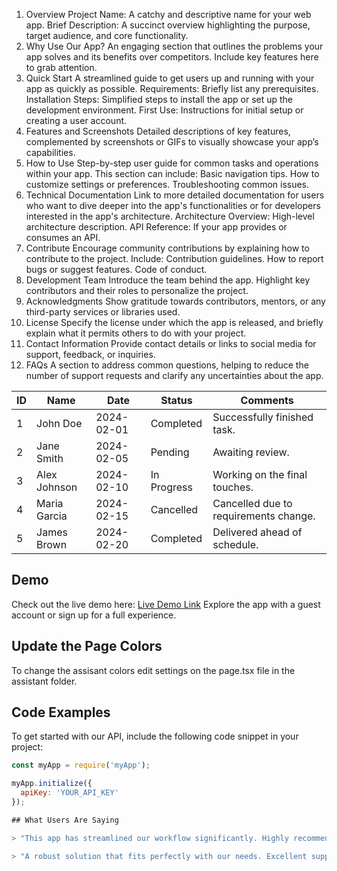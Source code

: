 1. Overview
Project Name: A catchy and descriptive name for your web app.
Brief Description: A succinct overview highlighting the purpose, target audience, and core functionality.
2. Why Use Our App?
An engaging section that outlines the problems your app solves and its benefits over competitors. Include key features here to grab attention.
3. Quick Start
A streamlined guide to get users up and running with your app as quickly as possible.
Requirements: Briefly list any prerequisites.
Installation Steps: Simplified steps to install the app or set up the development environment.
First Use: Instructions for initial setup or creating a user account.
4. Features and Screenshots
Detailed descriptions of key features, complemented by screenshots or GIFs to visually showcase your app’s capabilities.
5. How to Use
Step-by-step user guide for common tasks and operations within your app. This section can include:
Basic navigation tips.
How to customize settings or preferences.
Troubleshooting common issues.
6. Technical Documentation
Link to more detailed documentation for users who want to dive deeper into the app's functionalities or for developers interested in the app's architecture.
Architecture Overview: High-level architecture description.
API Reference: If your app provides or consumes an API.
7. Contribute
Encourage community contributions by explaining how to contribute to the project. Include:
Contribution guidelines.
How to report bugs or suggest features.
Code of conduct.
8. Development Team
Introduce the team behind the app. Highlight key contributors and their roles to personalize the project.
9. Acknowledgments
Show gratitude towards contributors, mentors, or any third-party services or libraries used.
10. License
Specify the license under which the app is released, and briefly explain what it permits others to do with your project.
11. Contact Information
Provide contact details or links to social media for support, feedback, or inquiries.
12. FAQs
A section to address common questions, helping to reduce the number of support requests and clarify any uncertainties about the app.

| ID  | Name         | Date       | Status    | Comments                    |
|-----|--------------|------------|-----------|-----------------------------|
| 1   | John Doe     | 2024-02-01 | Completed | Successfully finished task. |
| 2   | Jane Smith   | 2024-02-05 | Pending   | Awaiting review.            |
| 3   | Alex Johnson | 2024-02-10 | In Progress | Working on the final touches. |
| 4   | Maria Garcia | 2024-02-15 | Cancelled | Cancelled due to requirements change. |
| 5   | James Brown  | 2024-02-20 | Completed | Delivered ahead of schedule. |

## Demo
Check out the live demo here: [Live Demo Link](#)
Explore the app with a guest account or sign up for a full experience.

## Update the Page Colors
To change the assisant colors edit settings on the page.tsx file in the assistant folder.

## Code Examples
To get started with our API, include the following code snippet in your project:
```javascript
const myApp = require('myApp');

myApp.initialize({
  apiKey: 'YOUR_API_KEY'
});

## What Users Are Saying

> "This app has streamlined our workflow significantly. Highly recommend trying it out." - Jane Doe, Product Manager

> "A robust solution that fits perfectly with our needs. Excellent support team too!" - John Smith, Developer
